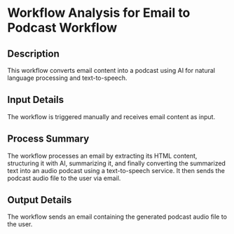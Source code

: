 # Workflow Analysis for Email to Podcast Workflow

## Description
This workflow converts email content into a podcast using AI for natural language processing and text-to-speech.

## Input Details
The workflow is triggered manually and receives email content as input.

## Process Summary
The workflow processes an email by extracting its HTML content, structuring it with AI, summarizing it, and finally converting the summarized text into an audio podcast using a text-to-speech service. It then sends the podcast audio file to the user via email.

## Output Details
The workflow sends an email containing the generated podcast audio file to the user.
